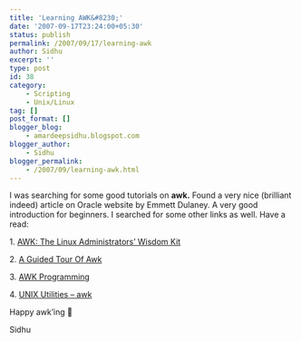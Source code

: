 ```yaml
---
title: 'Learning AWK&#8230;'
date: '2007-09-17T23:24:00+05:30'
status: publish
permalink: /2007/09/17/learning-awk
author: Sidhu
excerpt: ''
type: post
id: 38
category:
    - Scripting
    - Unix/Linux
tag: []
post_format: []
blogger_blog:
    - amardeepsidhu.blogspot.com
blogger_author:
    - Sidhu
blogger_permalink:
    - /2007/09/learning-awk.html
---
```

I was searching for some good tutorials on <span style="font-weight: bold">awk.</span> Found a very nice (brilliant indeed) article on Oracle website by Emmett Dulaney. A very good introduction for beginners. I searched for some other links as well. Have a read:

1\. [AWK: The Linux Administrators’ Wisdom Kit](http://www.oracle.com/technology/pub/articles/dulaney_awk.html)

2\. [A Guided Tour Of Awk](http://www.vectorsite.net/tsawk_1.html)

3\. [AWK Programming](http://www.softpanorama.org/Tools/awk.shtml)

4\. [UNIX Utilities – awk](http://www.uga.edu/%7Eucns/wsg/unix/awk/#ee)

Happy awk’ing 🙂

Sidhu